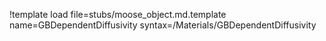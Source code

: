!template load file=stubs/moose_object.md.template name=GBDependentDiffusivity syntax=/Materials/GBDependentDiffusivity